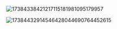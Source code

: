 ![17384338421217115181981095179957](https://github.com/user-attachments/assets/3ddd3f33-40f1-410c-88b1-8654eeebd6b8)

![17384432914546428044690764452615](https://github.com/user-attachments/assets/17b98eb9-319b-4047-8922-e7fb61a3278b)

